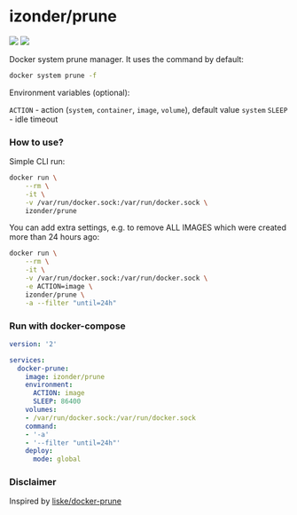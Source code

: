 # izonder/prune

[![](https://images.microbadger.com/badges/version/izonder/prune.svg)](https://microbadger.com/images/izonder/prune "Get your own version badge on microbadger.com")
[![](https://images.microbadger.com/badges/image/izonder/prune.svg)](https://microbadger.com/images/izonder/prune "Get your own image badge on microbadger.com")

Docker system prune manager. It uses the command by default:

```bash
docker system prune -f
```

Environment variables (optional):

`ACTION` - action (`system`, `container`, `image`, `volume`), default value `system`
`SLEEP` - idle timeout

### How to use?

Simple CLI run:
```bash
docker run \
    --rm \
    -it \
    -v /var/run/docker.sock:/var/run/docker.sock \
    izonder/prune
```

You can add extra settings, e.g. to remove ALL IMAGES which were created more than 24 hours ago:
```bash
docker run \
    --rm \
    -it \
    -v /var/run/docker.sock:/var/run/docker.sock \
    -e ACTION=image \
    izonder/prune \
    -a --filter "until=24h"
```

### Run with docker-compose
 
```yaml
version: '2'

services:
  docker-prune:
    image: izonder/prune
    environment:
      ACTION: image
      SLEEP: 86400
    volumes:
    - /var/run/docker.sock:/var/run/docker.sock
    command:
    - '-a'
    - '--filter "until=24h"'
    deploy:
      mode: global
```

### Disclaimer

Inspired by [liske/docker-prune](https://github.com/liske/docker-prune)

